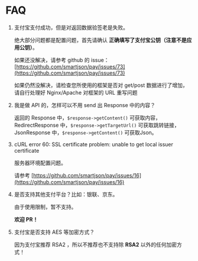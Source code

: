 # FAQ

1. 支付宝支付成功，但是对返回数据验签老是失败。

   绝大部分问题都是配置问题，首先请确认 **正确填写了支付宝公钥（注意不是应用公钥）**。

   如果还没解决，请参考 github 的 issue：[https://github.com/smartjson/pay/issues/73](https://github.com/smartjson/pay/issues/73)

   如果仍然没解决，请检查您所使用的框架是否对 get/post 数据进行了增加，请自行处理好 Nginx/Apache 对框架的 URL 重写问题
  
2. 我是做 API 的，怎样可以不用 send 出 Response 中的内容？

   返回的 Response 中，`$response->getContent()` 可获取内容，RedirectResponse 中，`$response->getTargetUrl()` 可获取跳转链接，JsonResponse 中，`$response->getContent()` 可获取Json。

3. cURL error 60: SSL certificate problem: unable to get local issuer certificate

   服务器环境配置问题。

   请参考 [https://github.com/smartjson/pay/issues/16](https://github.com/smartjson/pay/issues/16)

4. 是否支持其他支付平台？比如：银联、京东。

   由于使用限制，暂不支持。

   **欢迎 PR！**

5. 支付宝是否支持 AES 等加密方式？

   因为支付宝推荐 RSA2 ，所以不推荐也不支持除 **RSA2** 以外的任何加密方式！
